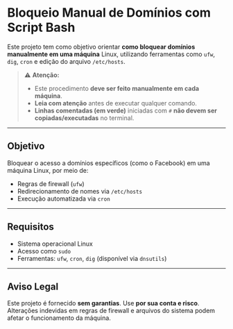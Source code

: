 # Bloqueio Manual de Domínios com Script Bash

Este projeto tem como objetivo orientar **como bloquear domínios manualmente em uma máquina** Linux, utilizando ferramentas como `ufw`, `dig`, `cron` e edição do arquivo `/etc/hosts`.

> ⚠️ **Atenção:**  
> - Este procedimento **deve ser feito manualmente em cada máquina**.  
> - **Leia com atenção** antes de executar qualquer comando.  
> - **Linhas comentadas (em verde)** iniciadas com `#` **não devem ser copiadas/executadas** no terminal.

---

## Objetivo

Bloquear o acesso a domínios específicos (como o Facebook) em uma máquina Linux, por meio de:

- Regras de firewall (`ufw`)
- Redirecionamento de nomes via `/etc/hosts`
- Execução automatizada via `cron`

---

## Requisitos

- Sistema operacional Linux
- Acesso como `sudo`
- Ferramentas: `ufw`, `cron`, `dig` (disponível via `dnsutils`)

---

## Aviso Legal

Este projeto é fornecido **sem garantias**. Use **por sua conta e risco**. Alterações indevidas em regras de firewall e arquivos do sistema podem afetar o funcionamento da máquina.
